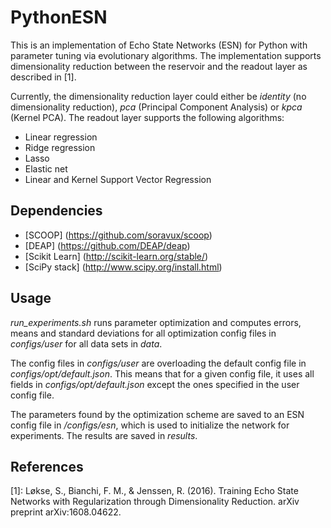# PythonESN
This is an implementation of Echo State Networks (ESN) for Python with
parameter tuning via evolutionary algorithms. The implementation
supports dimensionality reduction between the reservoir and the readout
layer as described in [1].

Currently, the dimensionality reduction layer could either be *identity*
(no dimensionality reduction), *pca* (Principal Component Analysis) or
*kpca* (Kernel PCA). The readout layer supports the following
algorithms:
* Linear regression
* Ridge regression
* Lasso
* Elastic net
* Linear and Kernel Support Vector Regression

## Dependencies
* [SCOOP] (https://github.com/soravux/scoop)
* [DEAP] (https://github.com/DEAP/deap)
* [Scikit Learn] (http://scikit-learn.org/stable/)
* [SciPy stack] (http://www.scipy.org/install.html)

## Usage
*run_experiments.sh* runs parameter optimization and computes errors,
means and standard deviations for all optimization config files in
*configs/user* for all data sets in *data*.

The config files in *configs/user* are overloading the default config
file in *configs/opt/default.json*. This means that for a given config
file, it uses all fields in *configs/opt/default.json* except the ones
specified in the user config file.

The parameters found by the optimization scheme are saved to an ESN
config file in */configs/esn*, which is used to initialize the
network for experiments. The results are saved in *results*.

## References
[1]: Løkse, S., Bianchi, F. M., & Jenssen, R. (2016). Training Echo
  State Networks with Regularization through Dimensionality Reduction. arXiv preprint arXiv:1608.04622.
